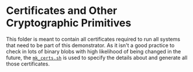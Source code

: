 # Certificates and Other Cryptographic Primitives

This folder is meant to contain all certificates required to run all systems that need to be part of this
demonstrator. As it isn't a good practice to check in lots of binary blobs with high likelihood of being
changed in the future, the [`mk_certs.sh`](../scripts/mk_certs.sh) is used to specify the details about
and generate all those certificates. 
